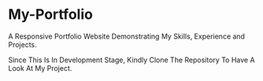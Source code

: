 # My-Portfolio

A Responsive Portfolio Website Demonstrating My Skills, Experience and Projects.

Since This Is In Development Stage, Kindly Clone The Repository To Have A Look At My Project.
